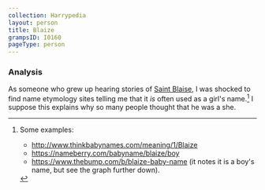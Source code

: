 ```yaml
---
collection: Harrypedia
layout: person
title: Blaize
grampsID: I0160
pageType: person
---
```


### Analysis

As someone who grew up hearing stories of [Saint Blaise], I was shocked to
find name etymology sites telling me that it _is_ often used as a girl's
name.[^220705-7] I suppose this explains why so many people thought
that he was a she.

[Saint Blaise]: https://en.wikipedia.org/wiki/Saint_Blaise

[^220705-7]: Some examples:

    - http://www.thinkbabynames.com/meaning/1/Blaize
    - https://nameberry.com/babyname/blaize/boy
    - https://www.thebump.com/b/blaize-baby-name (it notes it is a boy's name, but see the graph further down).
